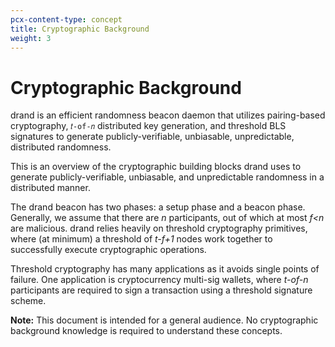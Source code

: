 ```yaml
---
pcx-content-type: concept
title: Cryptographic Background
weight: 3
---
```


# Cryptographic Background

drand is an efficient randomness beacon daemon that utilizes pairing-based cryptography, `𝑡-of-𝑛` distributed key generation, and threshold BLS signatures to generate publicly-verifiable, unbiasable, unpredictable, distributed randomness.

This is an overview of the cryptographic building blocks drand uses to generate publicly-verifiable, unbiasable, and unpredictable randomness in a distributed manner.

The drand beacon has two phases: a setup phase and a beacon phase. Generally, we assume that there are *n* participants, out of which at most *f\<n* are malicious. drand relies heavily on threshold cryptography primitives, where (at minimum) a threshold of *t-f+1* nodes work together to successfully execute cryptographic operations.

Threshold cryptography has many applications as it avoids single points of failure. One application is cryptocurrency multi-sig wallets, where *t-of-n* participants are required to sign a transaction using a threshold signature scheme.

**Note:**
This document is intended for a general audience. No cryptographic background knowledge is required to understand these concepts.

